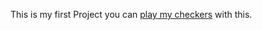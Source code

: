 This is my first Project
you can [play my checkers](https://ryguy768.github.io/Checkers-board-desktop/Checkers.html) with this.
